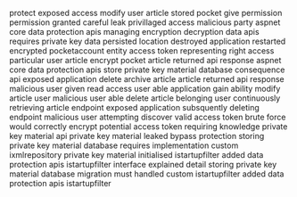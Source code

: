 protect exposed access modify user article stored pocket give permission permission granted careful leak privillaged access malicious party aspnet core data protection apis managing encryption decryption data apis requires private key data persisted location destroyed application restarted encrypted pocketaccount entity access token representing right access particular user article encrypt pocket article returned api response aspnet core data protection apis store private key material database consequence api exposed application delete archive article article returned api response malicious user given read access user able application gain ability modify article user malicious user able delete article belonging user continuously retrieving article endpoint exposed application subsquently deleting endpoint malicious user attempting discover valid access token brute force would correctly encrypt potential access token requiring knowledge private key material api private key material leaked bypass protection storing private key material database requires implementation custom ixmlrepository private key material initialised istartupfilter added data protection apis istartupfilter interface explained detail storing private key material database migration must handled custom istartupfilter added data protection apis istartupfilter